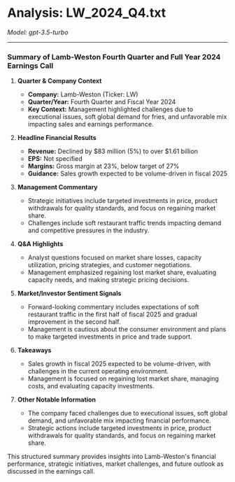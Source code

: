# Analysis: LW_2024_Q4.txt

*Model: gpt-3.5-turbo*

---

### Summary of Lamb-Weston Fourth Quarter and Full Year 2024 Earnings Call

1. **Quarter & Company Context**
   - **Company:** Lamb-Weston (Ticker: LW)
   - **Quarter/Year:** Fourth Quarter and Fiscal Year 2024
   - **Key Context:** Management highlighted challenges due to executional issues, soft global demand for fries, and unfavorable mix impacting sales and earnings performance.

2. **Headline Financial Results**
   - **Revenue:** Declined by $83 million (5%) to over $1.61 billion
   - **EPS:** Not specified
   - **Margins:** Gross margin at 23%, below target of 27%
   - **Guidance:** Sales growth expected to be volume-driven in fiscal 2025

3. **Management Commentary**
   - Strategic initiatives include targeted investments in price, product withdrawals for quality standards, and focus on regaining market share.
   - Challenges include soft restaurant traffic trends impacting demand and competitive pressures in the industry.

4. **Q&A Highlights**
   - Analyst questions focused on market share losses, capacity utilization, pricing strategies, and customer negotiations.
   - Management emphasized regaining lost market share, evaluating capacity needs, and making strategic pricing decisions.

5. **Market/Investor Sentiment Signals**
   - Forward-looking commentary includes expectations of soft restaurant traffic in the first half of fiscal 2025 and gradual improvement in the second half.
   - Management is cautious about the consumer environment and plans to make targeted investments in price and trade support.

6. **Takeaways**
   - Sales growth in fiscal 2025 expected to be volume-driven, with challenges in the current operating environment.
   - Management is focused on regaining lost market share, managing costs, and evaluating capacity investments.

7. **Other Notable Information**
   - The company faced challenges due to executional issues, soft global demand, and unfavorable mix impacting financial performance.
   - Strategic actions include targeted investments in price, product withdrawals for quality standards, and focus on regaining market share.

This structured summary provides insights into Lamb-Weston's financial performance, strategic initiatives, market challenges, and future outlook as discussed in the earnings call.